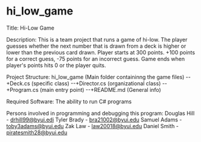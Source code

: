 # hi_low_game

Title:
    Hi-Low Game

Description:
    This is a team project that runs a game of hi-low. The player guesses whether the next number that is drawn from a deck is higher or lower than the previous card drawn. Player starts at 300 points. +100 points for a correct guess, -75 points for an incorrect guess. Game ends when player's points hits 0 or the player quits. 

Project Structure:
    hi_low_game         (Main folder containinng the game files)
    --+Deck.cs          (specific class)
    --+Director.cs      (organizational class)
    --+Program.cs       (main entry point)
    --+README.md        (General info)


Required Software:
    The ability to run C# programs

Persons involved in programming and debugging this program:
    Douglas Hill - drhill99@byui.edi
    Tyler Brady - bra21002@byui.edu
    Samuel Adams - toby3adams@byui.edu
    Zak Law - law20018@byui.edu
    Daniel Smith - piratesmith28@byui.edu


